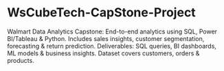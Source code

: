 # WsCubeTech-CapStone-Project
Walmart Data Analytics Capstone: End-to-end analytics using SQL, Power BI/Tableau &amp; Python. Includes sales insights, customer segmentation, forecasting &amp; return prediction. Deliverables: SQL queries, BI dashboards, ML models &amp; business insights. Dataset covers customers, orders &amp; products.

